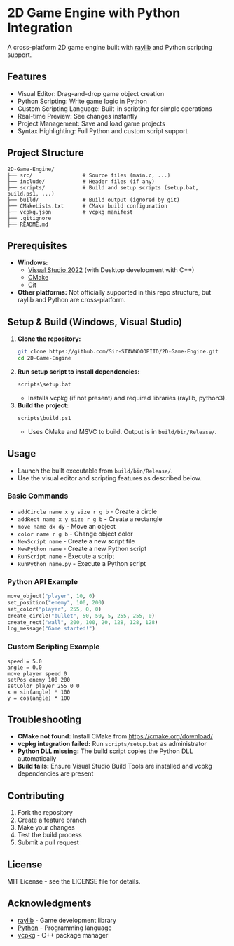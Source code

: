 # 2D Game Engine with Python Integration

A cross-platform 2D game engine built with [raylib](https://www.raylib.com/) and Python scripting support.

## Features
- Visual Editor: Drag-and-drop game object creation
- Python Scripting: Write game logic in Python
- Custom Scripting Language: Built-in scripting for simple operations
- Real-time Preview: See changes instantly
- Project Management: Save and load game projects
- Syntax Highlighting: Full Python and custom script support

## Project Structure
```
2D-Game-Engine/
├── src/                # Source files (main.c, ...)
├── include/            # Header files (if any)
├── scripts/            # Build and setup scripts (setup.bat, build.ps1, ...)
├── build/              # Build output (ignored by git)
├── CMakeLists.txt      # CMake build configuration
├── vcpkg.json          # vcpkg manifest
├── .gitignore
├── README.md
```

## Prerequisites
- **Windows:**
  - [Visual Studio 2022](https://visualstudio.microsoft.com/vs/community/) (with Desktop development with C++)
  - [CMake](https://cmake.org/download/)
  - [Git](https://git-scm.com/download/win)
- **Other platforms:** Not officially supported in this repo structure, but raylib and Python are cross-platform.

## Setup & Build (Windows, Visual Studio)
1. **Clone the repository:**
   ```sh
   git clone https://github.com/Sir-STAWWOOOPIID/2D-Game-Engine.git
   cd 2D-Game-Engine
   ```
2. **Run setup script to install dependencies:**
   ```sh
   scripts\setup.bat
   ```
   - Installs vcpkg (if not present) and required libraries (raylib, python3).
3. **Build the project:**
   ```sh
   scripts\build.ps1
   ```
   - Uses CMake and MSVC to build. Output is in `build/bin/Release/`.

## Usage
- Launch the built executable from `build/bin/Release/`.
- Use the visual editor and scripting features as described below.

### Basic Commands
- `addCircle name x y size r g b` - Create a circle
- `addRect name x y size r g b` - Create a rectangle
- `move name dx dy` - Move an object
- `color name r g b` - Change object color
- `NewScript name` - Create a new script file
- `NewPython name` - Create a new Python script
- `RunScript name` - Execute a script
- `RunPython name.py` - Execute a Python script

### Python API Example
```python
move_object("player", 10, 0)
set_position("enemy", 100, 200)
set_color("player", 255, 0, 0)
create_circle("bullet", 50, 50, 5, 255, 255, 0)
create_rect("wall", 200, 100, 20, 128, 128, 128)
log_message("Game started!")
```

### Custom Scripting Example
```
speed = 5.0
angle = 0.0
move player speed 0
setPos enemy 100 200
setColor player 255 0 0
x = sin(angle) * 100
y = cos(angle) * 100
```

## Troubleshooting
- **CMake not found:** Install CMake from https://cmake.org/download/
- **vcpkg integration failed:** Run `scripts/setup.bat` as administrator
- **Python DLL missing:** The build script copies the Python DLL automatically
- **Build fails:** Ensure Visual Studio Build Tools are installed and vcpkg dependencies are present

## Contributing
1. Fork the repository
2. Create a feature branch
3. Make your changes
4. Test the build process
5. Submit a pull request

## License
MIT License - see the LICENSE file for details.

## Acknowledgments
- [raylib](https://www.raylib.com/) - Game development library
- [Python](https://www.python.org/) - Programming language
- [vcpkg](https://github.com/Microsoft/vcpkg) - C++ package manager
